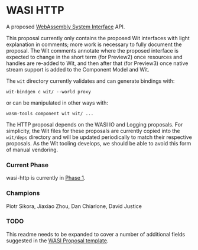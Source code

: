 # WASI HTTP

A proposed [WebAssembly System Interface](https://github.com/WebAssembly/WASI) API.

This proposal currently only contains the proposed Wit interfaces with light
explanation in comments; more work is necessary to fully document the proposal.
The Wit comments annotate where the proposed interface is expected to change in
the short term (for Preview2) once resources and handles are re-added to Wit,
and then after that (for Preview3) once native stream support is added to the
Component Model and Wit.

The `wit` directory currently validates and can generate bindings with:
```
wit-bindgen c wit/ --world proxy
```
or can be manipulated in other ways with:
```
wasm-tools component wit wit/ ...
```

The HTTP proposal depends on the WASI IO and Logging proposals. For simplicity,
the Wit files for these proposals are currently copied into the `wit/deps`
directory and will be updated periodically to match their respective proposals.
As the Wit tooling develops, we should be able to avoid this form of manual
vendoring.

### Current Phase

wasi-http is currently in [Phase 1](https://github.com/WebAssembly/WASI/blob/main/Proposals.md).

### Champions

Piotr Sikora, Jiaxiao Zhou, Dan Chiarlone, David Justice

### TODO

This readme needs to be expanded to cover a number of additional fields suggested in the
[WASI Proposal template](https://github.com/WebAssembly/wasi-proposal-template).
